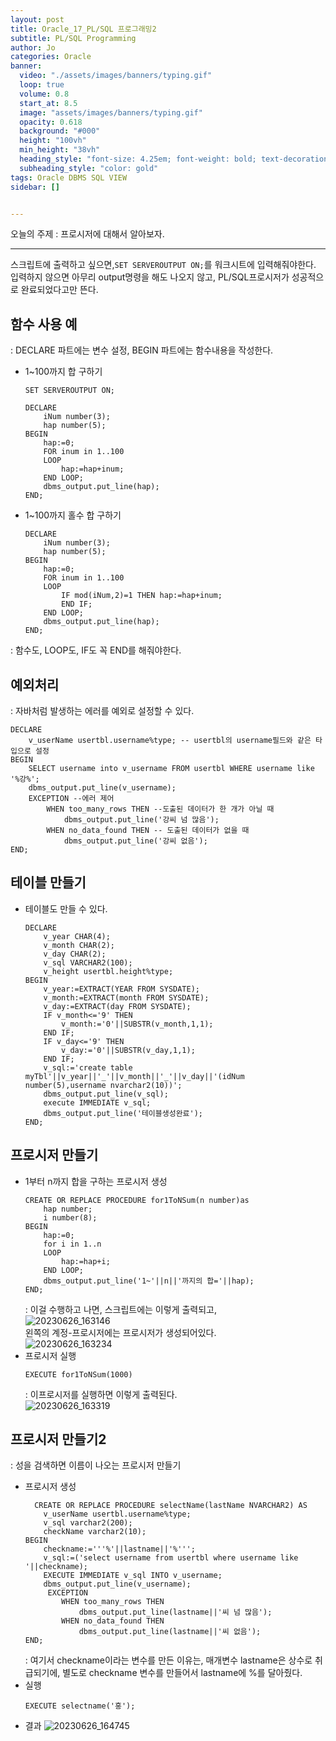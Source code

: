 ```yaml
---
layout: post
title: Oracle_17_PL/SQL 프로그래밍2
subtitle: PL/SQL Programming
author: Jo
categories: Oracle
banner:
  video: "./assets/images/banners/typing.gif"
  loop: true
  volume: 0.8
  start_at: 8.5
  image: "assets/images/banners/typing.gif"
  opacity: 0.618
  background: "#000"
  height: "100vh"
  min_height: "38vh"
  heading_style: "font-size: 4.25em; font-weight: bold; text-decoration: underline"
  subheading_style: "color: gold"
tags: Oracle DBMS SQL VIEW
sidebar: []


---
```


오늘의 주제 : 프로시저에 대해서 알아보자. <br>
 * * *

스크립트에 출력하고 싶으면,``SET SERVEROUTPUT ON;``를 워크시트에 입력해줘야한다.<br>
입력하지 않으면 아무리 output명령을 해도 나오지 않고, PL/SQL프로시저가 성공적으로 완료되었다고만 뜬다.<br>

## 함수 사용 예
: DECLARE 파트에는 변수 설정, BEGIN 파트에는 함수내용을 작성한다.
- 1~100까지 합 구하기
  ```oracle
  SET SERVEROUTPUT ON;
  
  DECLARE
      iNum number(3);
      hap number(5);
  BEGIN
      hap:=0;
      FOR inum in 1..100
      LOOP
          hap:=hap+inum;
      END LOOP;
      dbms_output.put_line(hap);
  END;
  ```

- 1~100까지 홀수 합 구하기
  ```oracle
  DECLARE
      iNum number(3);
      hap number(5);
  BEGIN
      hap:=0;
      FOR inum in 1..100
      LOOP
          IF mod(iNum,2)=1 THEN hap:=hap+inum;
          END IF;
      END LOOP;
      dbms_output.put_line(hap);
  END;
  ```
: 함수도, LOOP도, IF도 꼭 END를 해줘야한다.<br>

## 예외처리
: 자바처럼 발생하는 에러를 예외로 설정할 수 있다.
```oracle
DECLARE
    v_userName usertbl.username%type; -- usertbl의 username필드와 같은 타입으로 설정
BEGIN
    SELECT username into v_username FROM usertbl WHERE username like '%강%';
    dbms_output.put_line(v_username);
    EXCEPTION --에러 제어
        WHEN too_many_rows THEN --도출된 데이터가 한 개가 아닐 때
            dbms_output.put_line('강씨 넘 많음');    
        WHEN no_data_found THEN -- 도출된 데이터가 없을 때
            dbms_output.put_line('강씨 없음');
END;
```
## 테이블 만들기
- 테이블도 만들 수 있다.
  ```oracle
  DECLARE
      v_year CHAR(4);
      v_month CHAR(2);
      v_day CHAR(2);
      v_sql VARCHAR2(100);
      v_height usertbl.height%type;
  BEGIN
      v_year:=EXTRACT(YEAR FROM SYSDATE);
      v_month:=EXTRACT(month FROM SYSDATE);
      v_day:=EXTRACT(day FROM SYSDATE);
      IF v_month<='9' THEN
          v_month:='0'||SUBSTR(v_month,1,1);
      END IF;
      IF v_day<='9' THEN
          v_day:='0'||SUBSTR(v_day,1,1);
      END IF; 
      v_sql:='create table myTbl'||v_year||'_'||v_month||'_'||v_day||'(idNum number(5),username nvarchar2(10))';
      dbms_output.put_line(v_sql);
      execute IMMEDIATE v_sql;
      dbms_output.put_line('테이블생성완료');
  END;
  ```

## 프로시저 만들기
- 1부터 n까지 합을 구하는 프로시저 생성
  ```oracle
  CREATE OR REPLACE PROCEDURE for1ToNSum(n number)as
      hap number;
      i number(8);
  BEGIN 
      hap:=0;
      for i in 1..n
      LOOP
          hap:=hap+i;
      END LOOP;
      dbms_output.put_line('1~'||n||'까지의 합='||hap);
  END;
  ```
  : 이걸 수행하고 나면, 스크립트에는 이렇게 출력되고,<br>
   ![20230626_163146](https://github.com/CheeseYoung/cheeseyoung.github.io/assets/132384527/a5f5f549-ac3c-4839-9473-521637e78ae6) <br>
   왼쪽의 계정-프로시저에는 프로시저가 생성되어있다.<br>
   ![20230626_163234](https://github.com/CheeseYoung/cheeseyoung.github.io/assets/132384527/b88d3844-e7c4-44f4-9b4c-6b3fba35f4c8) <br>
- 프로시저 실행
  ```oracle
  EXECUTE for1ToNSum(1000)
  ```
  : 이프로시저를 실행하면 이렇게 출력된다.<br>
![20230626_163319](https://github.com/CheeseYoung/cheeseyoung.github.io/assets/132384527/62845be6-e627-4e24-9908-4049804cfcb6) <br>


## 프로시저 만들기2
: 성을 검색하면 이름이 나오는 프로시저 만들기
- 프로시저 생성
  ```oracle
    CREATE OR REPLACE PROCEDURE selectName(lastName NVARCHAR2) AS
      v_userName usertbl.username%type;
      v_sql varchar2(200);
      checkName varchar2(10);
  BEGIN
      checkname:='''%'||lastname||'%''';
      v_sql:=('select username from usertbl where username like '||checkname);
      EXECUTE IMMEDIATE v_sql INTO v_username;
      dbms_output.put_line(v_username);
       EXCEPTION
          WHEN too_many_rows THEN
              dbms_output.put_line(lastname||'씨 넘 많음');    
          WHEN no_data_found THEN
              dbms_output.put_line(lastname||'씨 없음');
  END;
  ```
  : 여기서 checkname이라는 변수를 만든 이유는, 매개변수 lastname은 상수로 취급되기에,
  별도로 checkname 변수를 만들어서 lastname에 %를 달아줬다.<br>
- 실행
  ```oracle
  EXECUTE selectname('홍');
  ```
- 결과
  ![20230626_164745](https://github.com/CheeseYoung/cheeseyoung.github.io/assets/132384527/e2d57eda-8da8-44f5-9c28-157dbc77b569)

  





